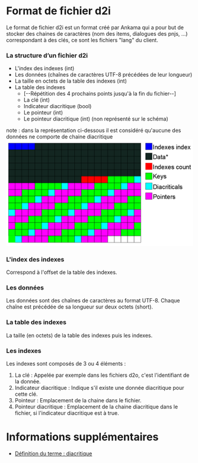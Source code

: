 # Format de fichier d2i

Le format de fichier d2i est un format créé par Ankama qui a pour but de stocker des chaines de caractères (nom des items, dialogues des pnjs, ...) correspondant à des clés, ce sont les fichiers "lang" du client.

### La structure d’un fichier d2i
* L'index des indexes (int)
* Les données (chaînes de caractères UTF-8 précédées de leur longueur)
* La taille en octets de la table des indexes (int)  
* La table des indexes
    * [--Répétition des 4 prochains points jusqu'à la fin du fichier--]
    * La clé (int)
    * Indicateur diacritique (bool)
    * Le pointeur (int)
    * Le pointeur diacritique (int) (non représenté sur le schéma)

note : dans la représentation ci-dessous il est considéré qu'aucune des données ne comporte de chaine diacritique
![structure](../resources/format-fichiers/d2i/d2i-structure.png)

### L'index des indexes

Correspond à l'offset de la table des indexes.

### Les données

Les données sont des chaînes de caractères au format UTF-8. Chaque chaîne est précédée de sa longueur sur deux octets (short).

### La table des indexes

La taille (en octets) de la table des indexes puis les indexes.

### Les indexes

Les indexes sont composés de 3 ou 4 éléments :

1. La clé : Appelée par exemple dans les fichiers d2o, c'est l'identifiant de la donnée.
2. Indicateur diacritique : Indique s'il existe une donnée diacritique pour cette clé.
3. Pointeur : Emplacement de la chaine dans le fichier.
4. Pointeur diacritique : Emplacement de la chaine diacritique dans le fichier, si l'indicateur diacritique est à true.

# Informations supplémentaires
- [Définition du terme : diacritique](https://fr.wikipedia.org/wiki/Diacritique)
